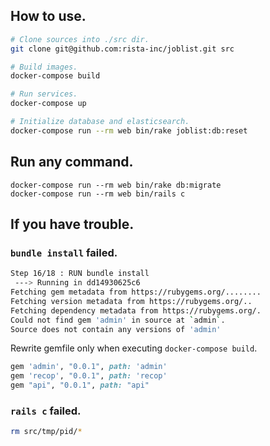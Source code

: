 ## How to use.

``` sh
# Clone sources into ./src dir.
git clone git@github.com:rista-inc/joblist.git src

# Build images.
docker-compose build

# Run services.
docker-compose up

# Initialize database and elasticsearch.
docker-compose run --rm web bin/rake joblist:db:reset
```

## Run any command.

```
docker-compose run --rm web bin/rake db:migrate
docker-compose run --rm web bin/rails c
```

## If you have trouble.

### `bundle install` failed.

``` sh
Step 16/18 : RUN bundle install
 ---> Running in dd14930625c6
Fetching gem metadata from https://rubygems.org/........
Fetching version metadata from https://rubygems.org/..
Fetching dependency metadata from https://rubygems.org/.
Could not find gem 'admin' in source at `admin`.
Source does not contain any versions of 'admin'
```

Rewrite gemfile only when executing `docker-compose build`.

``` rb
gem 'admin', "0.0.1", path: 'admin'
gem 'recop', "0.0.1", path: 'recop'
gem "api", "0.0.1", path: "api"
```

### `rails c` failed.

``` sh
rm src/tmp/pid/*
```

